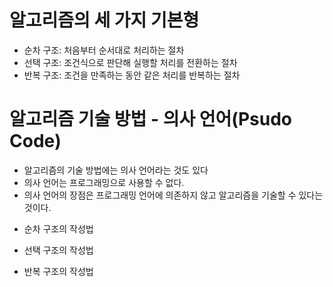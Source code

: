 # 알고리즘의 세 가지 기본형
* 순차 구조: 처음부터 순서대로 처리하는 절차
* 선택 구조: 조건식으로 판단해 실행할 처리를 전환하는 절차
* 반복 구조: 조건을 만족하는 동안 같은 처리를 반복하는 절차

# 알고리즘 기술 방법 - 의사 언어(Psudo Code)
* 알고리즘의 기술 방법에는 의사 언어라는 것도 있다
* 의사 언어는 프로그래밍으로 사용할 수 없다.
* 의사 언어의 장점은 프로그래밍 언어에 의존하지 않고 알고리즘을 기술할 수 있다는 것이다.

- 순차 구조의 작성법 

- 선택 구조의 작성법

- 반복 구조의 작성법
